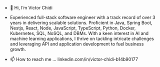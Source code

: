 - 👋 Hi, I’m Victor Chidi
  
- Experienced full-stack software engineer with a track record of over 3 years in delivering scalable solutions. Proficient in Java, Spring Boot, Nestjs, React, Node, JavaScript, TypeScript, Python, Docker, Kubernetes, SQL, NoSQL, and DBMs. With a keen interest in AI and machine learning applications, I thrive on tackling intricate challenges and leveraging API and application development to fuel business growth.
  
- 📫 How to reach me ... linkedin.com/in/victor-chidi-b14b90177 

<!---
VikitorChidi/VikitorChidi is a ✨ special ✨ repository because its `README.md` (this file) appears on your GitHub profile.
You can click the Preview link to take a look at your changes.
--->
